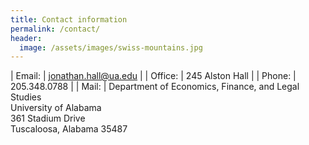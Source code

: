 ```yaml
---
title: Contact information
permalink: /contact/
header:
  image: /assets/images/swiss-mountains.jpg
---
```



| Email: | [jonathan.hall@ua.edu](jonathan.hall@ua.edu) |
| Office: | 245 Alston Hall |
| Phone: |  205.348.0788 |
| Mail: | Department of Economics, Finance, and Legal Studies <br/> University of Alabama <br/> 361 Stadium Drive <br/> Tuscaloosa, Alabama 35487


